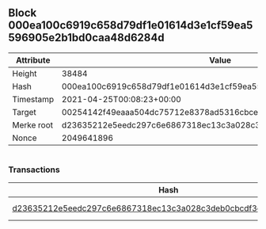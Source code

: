 ## Block 000ea100c6919c658d79df1e01614d3e1cf59ea5596905e2b1bd0caa48d6284d

Attribute | Value
--- | ---
Height | 38484
Hash | 000ea100c6919c658d79df1e01614d3e1cf59ea5596905e2b1bd0caa48d6284d
Timestamp | 2021-04-25T00:08:23+00:00
Target | 00254142f49eaaa504dc75712e8378ad5316cbcead634704b3734b6271167cc4
Merke root | d23635212e5eedc297c6e6867318ec13c3a028c3deb0cbcdf3d4fd45e9680d1d
Nonce | 2049641896

```

```

### Transactions

Hash | Amount
--- | ---
[d23635212e5eedc297c6e6867318ec13c3a028c3deb0cbcdf3d4fd45e9680d1d](d23635212e5eedc297c6e6867318ec13c3a028c3deb0cbcdf3d4fd45e9680d1d.md) | 10.00000000 SKEPTI 
